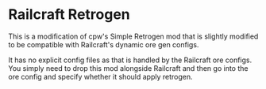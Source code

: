 Railcraft Retrogen
===============

This is a modification of cpw's Simple Retrogen mod that is slightly modified to be compatible with Railcraft's dynamic ore gen configs.

It has no explicit config files as that is handled by the Railcraft ore configs. You simply need to drop this mod alongside Railcraft and then go into the ore config and specify whether it should apply retrogen.
